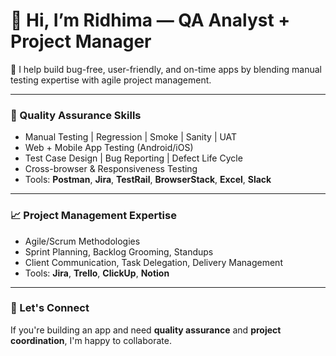 # 👋 Hi, I’m Ridhima — QA Analyst + Project Manager

🎯 I help build bug-free, user-friendly, and on-time apps by blending manual testing expertise with agile project management.

---

### 🧪 Quality Assurance Skills
- Manual Testing | Regression | Smoke | Sanity | UAT
- Web + Mobile App Testing (Android/iOS)
- Test Case Design | Bug Reporting | Defect Life Cycle
- Cross-browser & Responsiveness Testing
- Tools: **Postman**, **Jira**, **TestRail**, **BrowserStack**, **Excel**, **Slack**

---

### 📈 Project Management Expertise
- Agile/Scrum Methodologies
- Sprint Planning, Backlog Grooming, Standups
- Client Communication, Task Delegation, Delivery Management
- Tools: **Jira**, **Trello**, **ClickUp**, **Notion**

---

### 🤝 Let's Connect
If you're building an app and need **quality assurance** and **project coordination**, I'm happy to collaborate.

